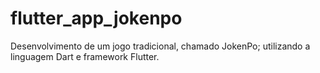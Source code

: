 # flutter_app_jokenpo

Desenvolvimento de um jogo tradicional, chamado JokenPo;
utilizando a linguagem Dart e framework Flutter.
